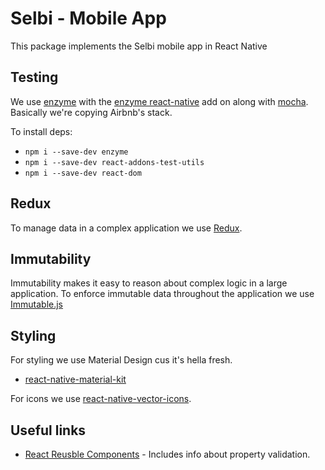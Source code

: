 Selbi - Mobile App
==================

This package implements the Selbi mobile app in React Native

Testing
-------

We use [enzyme](https://github.com/airbnb/enzyme) with the
[enzyme react-native](https://github.com/airbnb/enzyme/blob/master/docs/guides/react-native.md) add
on along with [mocha](https://mochajs.org/). Basically we're copying Airbnb's stack.

To install deps:
- `npm i --save-dev enzyme`
- `npm i --save-dev react-addons-test-utils`
- `npm i --save-dev react-dom`

Redux
-----
To manage data in a complex application we use
[Redux](http://redux.js.org/docs/introduction/index.html).


Immutability
------------
Immutability makes it easy to reason about complex logic in a large application. To enforce
immutable data throughout the application we use
[Immutable.js](https://facebook.github.io/immutable-js/)

Styling
-------
For styling we use Material Design cus it's hella fresh.

- [react-native-material-kit](https://github.com/xinthink/react-native-material-kit)

For icons we use [react-native-vector-icons](https://github.com/oblador/react-native-vector-icons).


Useful links
------------
- [React Reusble Components](https://facebook.github.io/react/docs/reusable-components.html) -
Includes info about property validation.